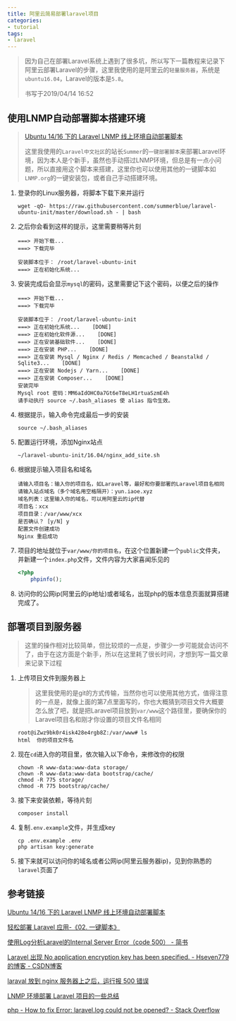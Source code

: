 ```yaml
---
title: 阿里云简易部署laravel项目
categories:
- tutorial
tags:
- laravel
---
```


> 因为自己在部署Laravel系统上遇到了很多坑，所以写下一篇教程来记录下阿里云部署Laravel的步骤，这里我使用的是阿里云的`轻量服务器`，系统是`ubuntu16.04`，Laravel的版本是`5.8`。
>
> 书写于2019/04/14 16:52

## 使用LNMP自动部署脚本搭建环境

> [Ubuntu 14/16 下的 Laravel LNMP 线上环境自动部署脚本](https://learnku.com/laravel/t/2814/ubuntu-1416-under-the-laravel-lnmp-online-environment-automatically-deploy-scripts)
>
> 这里我使用的`Laravel中文社区`的站长`Summer`的`一键部署脚本`来部署Laravel环境，因为本人是个新手，虽然也手动搭过LNMP环境，但总是有一点小问题，所以直接用这个脚本来搭建，这里你也可以使用其他的一键脚本如`LNMP.org`的一键安装包，或者自己手动搭建环境。

1. 登录你的Linux服务器，将脚本下载下来并运行

    ```shell
    wget -qO- https://raw.githubusercontent.com/summerblue/laravel-ubuntu-init/master/download.sh - | bash
    ```

2. 之后你会看到这样的提示，这里需要稍等片刻

   ```shell
   ===> 开始下载...
   ===> 下载完毕
   
   安装脚本位于： /root/laravel-ubuntu-init
   ===> 正在初始化系统...
   ```

3. 安装完成后会显示`mysql`的密码，这里需要记下这个密码，以便之后的操作

   ```shell
   ===> 开始下载...
   ===> 下载完毕
   
   安装脚本位于： /root/laravel-ubuntu-init
   ===> 正在初始化系统...    [DONE]
   ===> 正在初始化软件源...    [DONE]
   ===> 正在安装基础软件...    [DONE]
   ===> 正在安装 PHP...    [DONE]
   ===> 正在安装 Mysql / Nginx / Redis / Memcached / Beanstalkd / Sqlite3...    [DONE]
   ===> 正在安装 Nodejs / Yarn...    [DONE]
   ===> 正在安装 Composer...    [DONE]
   安装完毕
   Mysql root 密码：MM6aIdOHC0a7Gt6eT8eLH1rtuaSzmE4h
   请手动执行 source ~/.bash_aliases 使 alias 指令生效。
   ```

4. 根据提示，输入命令完成最后一步的安装

   ```shel
   source ~/.bash_aliases
   ```

5. 配置运行环境，添加Nginx站点

   ```shell
   ~/laravel-ubuntu-init/16.04/nginx_add_site.sh
   ```

6. 根据提示输入项目名和域名

   ```shell
   请输入项目名：输入你的项目名，如Laravel等，最好和你要部署的Laravel项目名相同
   请输入站点域名（多个域名用空格隔开）：yun.iaoe.xyz
   域名列表：这里输入你的域名，可以用阿里云的ip代替
   项目名：xcx
   项目目录：/var/www/xcx
   是否确认？ [y/N] y
   配置文件创建成功
   Nginx 重启成功
   ```

7. 项目的地址就位于`var/www/你的项目名`，在这个位置新建一个`public`文件夹，并新建一个`index.php`文件，文件内容为大家喜闻乐见的

   ```php
   <?php
       phpinfo();
   ```

8. 访问你的公网ip(阿里云的ip地址)或者域名，出现php的版本信息页面就算搭建完成了。



## 部署项目到服务器

> 这里的操作相对比较简单，但比较烦的一点是，步骤少一步可能就会访问不了，由于在这方面是个新手，所以在这里耗了很长时间，才想到写一篇文章来记录下过程

1. 上传项目文件到服务器上

   > 这里我使用的是git的方式传输，当然你也可以使用其他方式，值得注意的一点是，就像上面的第7点里面写的，你也大概猜到项目文件大概要怎么放了吧，就是把Laravel项目放到`var/www`这个路径里，要确保你的Laravel项目名和刚才你设置的项目文件名相同

   ```shell
   root@iZwz9bk0r4isk428e4rgb8Z:/var/www# ls
   html  你的项目文件名
   ```

2. 现在`cd`进入你的项目里，依次输入以下命令，来修改你的权限

   ```shell
   chown -R www-data:www-data storage/
   chown -R www-data:www-data bootstrap/cache/
   chmod -R 775 storage/
   chmod -R 775 bootstrap/cache/
   ```

3. 接下来安装依赖，等待片刻

   ```shell
   composer install
   ```

4. 复制`.env.example`文件，并生成key

   ```shell
   cp .env.example .env
   php artisan key:generate
   ```

5. 接下来就可以访问你的域名或者公网ip(阿里云服务器ip)，见到你熟悉的`laravel`页面了





## 参考链接

[Ubuntu 14/16 下的 Laravel LNMP 线上环境自动部署脚本](https://learnku.com/laravel/t/2814/ubuntu-1416-under-the-laravel-lnmp-online-environment-automatically-deploy-scripts)

[轻松部署 Laravel 应用-《02. 一键脚本》](https://learnku.com/articles/24918)

[使用Log分析Laravel的Internal Server Error（code 500） - 简书](https://www.jianshu.com/p/24138be4d9ed)

[Laravel 出现 No application encryption key has been specified. - Hseven779的博客 - CSDN博客](https://blog.csdn.net/hseven779/article/details/78743713)

[laraval 放到 nginx 服务器上之后，运行报 500 错误](https://learnku.com/laravel/t/4420/laraval-on-the-nginx-server-running-500-error)

[LNMP 环境部署 Laravel 项目的一些总结](https://learnku.com/articles/18322)

[php - How to fix Error: laravel.log could not be opened? - Stack Overflow](https://stackoverflow.com/questions/23411520/how-to-fix-error-laravel-log-could-not-be-opened)